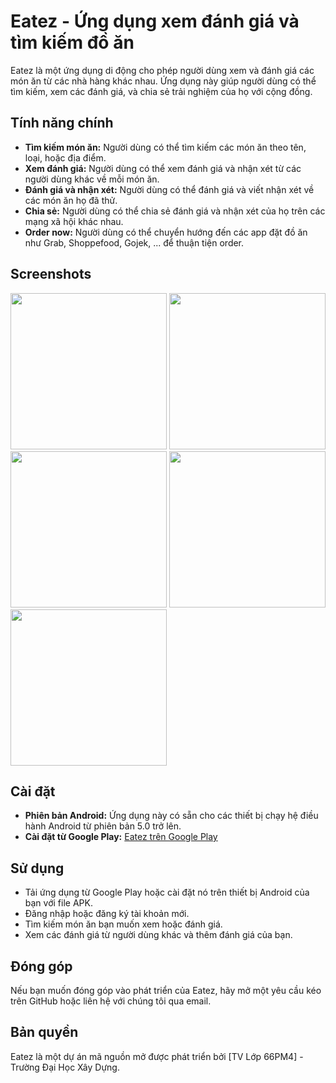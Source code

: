 # Eatez - Ứng dụng xem đánh giá và tìm kiếm đồ ăn

Eatez là một ứng dụng di động cho phép người dùng xem và đánh giá các món ăn từ các nhà hàng khác nhau. Ứng dụng này giúp người dùng có thể tìm kiếm, xem các đánh giá, và chia sẻ trải nghiệm của họ với cộng đồng.

## Tính năng chính

- **Tìm kiếm món ăn:** Người dùng có thể tìm kiếm các món ăn theo tên, loại, hoặc địa điểm.
- **Xem đánh giá:** Người dùng có thể xem đánh giá và nhận xét từ các người dùng khác về mỗi món ăn.
- **Đánh giá và nhận xét:** Người dùng có thể đánh giá và viết nhận xét về các món ăn họ đã thử.
- **Chia sẻ:** Người dùng có thể chia sẻ đánh giá và nhận xét của họ trên các mạng xã hội khác nhau.
- **Order now:** Người dùng có thể chuyển hướng đến các app đặt đồ ăn như Grab, Shoppefood, Gojek, ... để thuận tiện order.
## Screenshots

<p>
  <img src="https://play-lh.googleusercontent.com/eexABcUM6Ugjj_AC2m2J5QmBJOuUkqOPtSzFFzgT3nN1QpoC4WVtqF58i_BP0BzYk9k=w2560-h1440-rw" width="250" />
  <img src="https://play-lh.googleusercontent.com/AqWy45zxL5OZ3bOUVhKfZwvho06qGgYQWSHqC5TbxU5ba1Zmj535LvxWw-S9UqS71PwC=w2560-h1440-rw" width="250" />
  <img src="https://play-lh.googleusercontent.com/6pFALCcqGIQGp3DHPZXjk22-QIkrzxKesf419ozEcefhmZX-Zdu3YqlegzNkJo4GyCg=w2560-h1440-rw" width="250" />
  <img src="https://play-lh.googleusercontent.com/BsFGerfqowflzAJSXSkmv3mR9UJ6WEy0wGAheHTI6iW_Y79Vo251Oeo73sd54hEvi8Bb=w2560-h1440-rw" width="250" />
  <img src="https://play-lh.googleusercontent.com/AFuIja8nP6YwVisMMSrtguSwv5_5IZKwu9BSya11YAOR3JhziP0MPUpH-rUCuQqhrr4=w2560-h1440-rw" width="250" />
</p>

## Cài đặt

- **Phiên bản Android:** Ứng dụng này có sẵn cho các thiết bị chạy hệ điều hành Android từ phiên bản 5.0 trở lên.
- **Cài đặt từ Google Play:** [Eatez trên Google Play](https://play.google.com/store/apps/details?id=com.thuanht.eatez)

## Sử dụng

- Tải ứng dụng từ Google Play hoặc cài đặt nó trên thiết bị Android của bạn với file APK.
- Đăng nhập hoặc đăng ký tài khoản mới.
- Tìm kiếm món ăn bạn muốn xem hoặc đánh giá.
- Xem các đánh giá từ người dùng khác và thêm đánh giá của bạn.

## Đóng góp

Nếu bạn muốn đóng góp vào phát triển của Eatez, hãy mở một yêu cầu kéo trên GitHub hoặc liên hệ với chúng tôi qua email.

## Bản quyền

Eatez là một dự án mã nguồn mở được phát triển bởi [TV Lớp 66PM4] - Trường Đại Học Xây Dựng.

